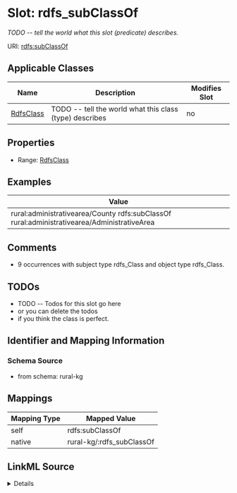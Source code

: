 

# Slot: rdfs_subClassOf


_TODO -- tell the world what this slot (predicate) describes._





URI: [rdfs:subClassOf](http://www.w3.org/2000/01/rdf-schema#subClassOf)



<!-- no inheritance hierarchy -->





## Applicable Classes

| Name | Description | Modifies Slot |
| --- | --- | --- |
| [RdfsClass](../classes/RdfsClass.md) | TODO -- tell the world what this class (type) describes |  no  |







## Properties

* Range: [RdfsClass](../classes/RdfsClass.md)






## Examples

| Value |
| --- |
| rural:administrativearea/County rdfs:subClassOf rural:administrativearea/AdministrativeArea |

## Comments

* 9 occurrences with subject type rdfs_Class and object type rdfs_Class.

## TODOs

* TODO -- Todos for this slot go here
* or you can delete the todos
* if you think the class is perfect.

## Identifier and Mapping Information







### Schema Source


* from schema: rural-kg




## Mappings

| Mapping Type | Mapped Value |
| ---  | ---  |
| self | rdfs:subClassOf |
| native | rural-kg/:rdfs_subClassOf |




## LinkML Source

<details>
```yaml
name: rdfs_subClassOf
description: TODO -- tell the world what this slot (predicate) describes.
todos:
- TODO -- Todos for this slot go here
- or you can delete the todos
- if you think the class is perfect.
comments:
- 9 occurrences with subject type rdfs_Class and object type rdfs_Class.
examples:
- value: rural:administrativearea/County rdfs:subClassOf rural:administrativearea/AdministrativeArea
from_schema: rural-kg
rank: 1000
slot_uri: rdfs:subClassOf
alias: rdfs_subClassOf
domain_of:
- rdfs_Class
range: rdfs_Class

```
</details>